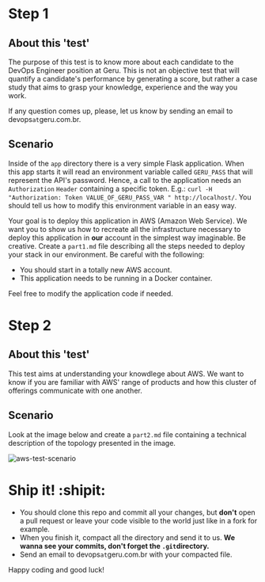 # Step 1

## About this 'test'

The purpose of this test is to know more about each candidate to the DevOps Engineer position at Geru. This is not an objective test that will quantify a candidate's performance by generating a score, but rather a case study that aims to grasp your knowledge, experience and the way you work. 

If any question comes up, please, let us know by sending an email to devops`at`geru.com.br.

## Scenario

Inside of the `app` directory there is a very simple Flask application. When this app starts it will read an environment variable called `GERU_PASS` that will represent the API's password. Hence, a call to the application needs an `Authorization` `Header` containing a specific token. E.g.: `curl -H "Authorization: Token VALUE_OF_GERU_PASS_VAR " http://localhost/`. You should tell us how to modify this environment variable in an easy way.

Your goal is to deploy this application in AWS (Amazon Web Service). We want you to show us how to recreate all the infrastructure necessary to deploy this application in **our** account in the simplest way imaginable. Be creative. Create a `part1.md` file describing all the steps needed to deploy your stack in our environment. Be careful with the following:

* You should start in a totally new AWS account.
* This application needs to be running in a Docker container.

Feel free to modify the application code if needed.

# Step 2

## About this 'test'

This test aims at understanding your knowdlege about AWS. We want to know if you are familiar with AWS' range of products and how this cluster of offerings communicate with one another.

## Scenario

Look at the image below and create a `part2.md` file containing a technical description of the topology presented in the image.

![aws-test-scenario](https://user-images.githubusercontent.com/29125605/29424258-5d7d5c2a-8355-11e7-9701-2fb26621b6b0.png)

# Ship it! :shipit:

* You should clone this repo and commit all your changes, but **don't** open a pull request or leave your code visible to the world just like in a fork for example.
* When you finish it, compact all the directory and send it to us. **We wanna see your commits, don't forget the `.git`directory.**
* Send an email to devops`at`geru.com.br with your compacted file.

Happy coding and good luck!
